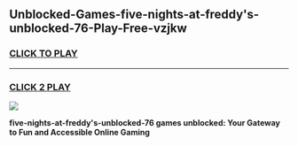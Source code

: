 
## Unblocked-Games-five-nights-at-freddy's-unblocked-76-Play-Free-vzjkw
<h3>
<a href="https://premium76.site?title=five-nights-at-freddy's-unblocked-76&ref=10A">CLICK TO PLAY</a></h3>
<hr>

<h3>
<a href="https://premium76.site?title=five-nights-at-freddy's-unblocked-76&ref=10A">CLICK 2 PLAY</a>
  
</h3>

<a href="https://premium76.site?title=five-nights-at-freddy's-unblocked-76&ref=10A"><img src="https://clearcache.store/games.png"></a>


**five-nights-at-freddy's-unblocked-76 games unblocked: Your Gateway to Fun and Accessible Online Gaming**
